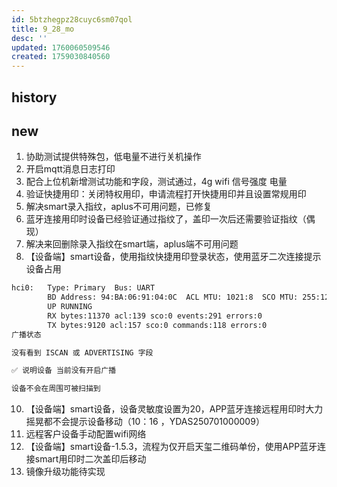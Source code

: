 ```yaml
---
id: 5btzhegpz28cuyc6sm07qol
title: 9_28_mo
desc: ''
updated: 1760060509546
created: 1759030840560
---
```


## history

## new

1. 协助测试提供特殊包，低电量不进行关机操作
2. 开启mqtt消息日志打印
3. 配合上位机新增测试功能和字段，测试通过，4g wifi 信号强度 电量
4. 验证快捷用印：关闭特权用印，申请流程打开快捷用印并且设置常规用印
5. 解决smart录入指纹，aplus不可用问题，已修复
6. 蓝牙连接用印时设备已经验证通过指纹了，盖印一次后还需要验证指纹（偶现）
7. 解决来回删除录入指纹在smart端，aplus端不可用问题
8. 【设备端】smart设备，使用指纹快捷用印登录状态，使用蓝牙二次连接提示设备占用

```bash
hci0:   Type: Primary  Bus: UART
        BD Address: 94:BA:06:91:04:0C  ACL MTU: 1021:8  SCO MTU: 255:12
        UP RUNNING
        RX bytes:11370 acl:139 sco:0 events:291 errors:0
        TX bytes:9120 acl:157 sco:0 commands:118 errors:0
广播状态

没有看到 ISCAN 或 ADVERTISING 字段

✅ 说明设备 当前没有开启广播

设备不会在周围可被扫描到
```
10. 【设备端】smart设备，设备灵敏度设置为20，APP蓝牙连接远程用印时大力摇晃都不会提示设备移动（10：16 ，YDAS250701000009）
11. 远程客户设备手动配置wifi网络
12. 【设备端】smart设备-1.5.3，流程为仅开启天玺二维码单份，使用APP蓝牙连接smart用印时二次盖印后移动
13. 镜像升级功能待实现
